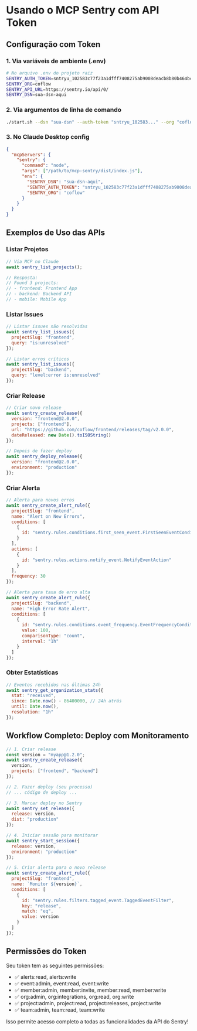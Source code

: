 # Usando o MCP Sentry com API Token

## Configuração com Token

### 1. Via variáveis de ambiente (.env)

```bash
# No arquivo .env do projeto raiz
SENTRY_AUTH_TOKEN=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
SENTRY_ORG=coflow
SENTRY_API_URL=https://sentry.io/api/0/
SENTRY_DSN=sua-dsn-aqui
```

### 2. Via argumentos de linha de comando

```bash
./start.sh --dsn "sua-dsn" --auth-token "sntryu_102583..." --org "coflow"
```

### 3. No Claude Desktop config

```json
{
  "mcpServers": {
    "sentry": {
      "command": "node",
      "args": ["/path/to/mcp-sentry/dist/index.js"],
      "env": {
        "SENTRY_DSN": "sua-dsn-aqui",
        "SENTRY_AUTH_TOKEN": "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",
        "SENTRY_ORG": "coflow"
      }
    }
  }
}
```

## Exemplos de Uso das APIs

### Listar Projetos

```javascript
// Via MCP no Claude
await sentry_list_projects();

// Resposta:
// Found 3 projects:
// - frontend: Frontend App
// - backend: Backend API
// - mobile: Mobile App
```

### Listar Issues

```javascript
// Listar issues não resolvidas
await sentry_list_issues({
  projectSlug: "frontend",
  query: "is:unresolved"
});

// Listar erros críticos
await sentry_list_issues({
  projectSlug: "backend",
  query: "level:error is:unresolved"
});
```

### Criar Release

```javascript
// Criar novo release
await sentry_create_release({
  version: "frontend@2.0.0",
  projects: ["frontend"],
  url: "https://github.com/coflow/frontend/releases/tag/v2.0.0",
  dateReleased: new Date().toISOString()
});

// Depois de fazer deploy
await sentry_deploy_release({
  version: "frontend@2.0.0",
  environment: "production"
});
```

### Criar Alerta

```javascript
// Alerta para novos erros
await sentry_create_alert_rule({
  projectSlug: "frontend",
  name: "Alert on New Errors",
  conditions: [
    {
      id: "sentry.rules.conditions.first_seen_event.FirstSeenEventCondition"
    }
  ],
  actions: [
    {
      id: "sentry.rules.actions.notify_event.NotifyEventAction"
    }
  ],
  frequency: 30
});

// Alerta para taxa de erro alta
await sentry_create_alert_rule({
  projectSlug: "backend",
  name: "High Error Rate Alert",
  conditions: [
    {
      id: "sentry.rules.conditions.event_frequency.EventFrequencyCondition",
      value: 100,
      comparisonType: "count",
      interval: "1h"
    }
  ]
});
```

### Obter Estatísticas

```javascript
// Eventos recebidos nas últimas 24h
await sentry_get_organization_stats({
  stat: "received",
  since: Date.now() - 86400000, // 24h atrás
  until: Date.now(),
  resolution: "1h"
});
```

## Workflow Completo: Deploy com Monitoramento

```javascript
// 1. Criar release
const version = "myapp@1.2.0";
await sentry_create_release({
  version,
  projects: ["frontend", "backend"]
});

// 2. Fazer deploy (seu processo)
// ... código de deploy ...

// 3. Marcar deploy no Sentry
await sentry_set_release({
  release: version,
  dist: "production"
});

// 4. Iniciar sessão para monitorar
await sentry_start_session({
  release: version,
  environment: "production"
});

// 5. Criar alerta para o novo release
await sentry_create_alert_rule({
  projectSlug: "frontend",
  name: `Monitor ${version}`,
  conditions: [
    {
      id: "sentry.rules.filters.tagged_event.TaggedEventFilter",
      key: "release",
      match: "eq",
      value: version
    }
  ]
});
```

## Permissões do Token

Seu token tem as seguintes permissões:
- ✅ alerts:read, alerts:write
- ✅ event:admin, event:read, event:write
- ✅ member:admin, member:invite, member:read, member:write
- ✅ org:admin, org:integrations, org:read, org:write
- ✅ project:admin, project:read, project:releases, project:write
- ✅ team:admin, team:read, team:write

Isso permite acesso completo a todas as funcionalidades da API do Sentry!